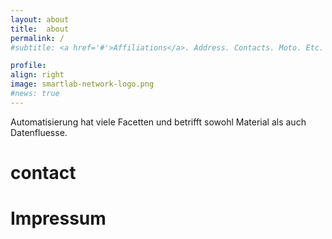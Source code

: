```yaml
---
layout: about
title:  about
permalink: /
#subtitle: <a href='#'>Affiliations</a>. Address. Contacts. Moto. Etc.

profile:
align: right
image: smartlab-network-logo.png
#news: true
---
```



Automatisierung hat viele Facetten und betrifft sowohl Material als auch Datenfluesse. 


<h1>contact</h1>

<h1>Impressum</h1>